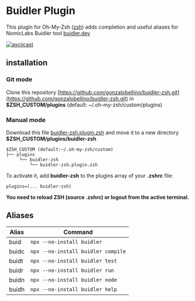 # Buidler Plugin

This plugin for Oh-My-Zsh ([zsh](https://ohmyz.sh/)) adds completion and useful aliases for NomicLabs Buidler tool [buidler.dev](buidler.dev)

[![asciicast](https://asciinema.org/a/99xuMgZY0blJtrElyUHqVSa72.svg)](https://asciinema.org/a/99xuMgZY0blJtrElyUHqVSa72)

## installation

### Git mode

Clone this repository [https://github.com/gonzalobellino/buidler-zsh.git](https://github.com/gonzalobellino/buidler-zsh.git) in **$ZSH_CUSTOM/plugins** (default: ~/.oh-my-zsh/custom/plugins)

### Manual mode

Download this file [buidler-zsh.plugin.zsh](https://raw.githubusercontent.com/gonzalobellino/buidler-zsh/master/buidler-zsh.plugin.zsh) and move it to a new directory **$ZSH_CUSTOM/plugins/buidler-zsh**


```
$ZSH_CUSTOM (default:~/.oh-my-zsh/custom)
├── plugins
     └── buidler-zsh
         └── buidler-zsh.plugin.zsh
```

To activate it, add **buidler-zsh** to the plugins array of your **.zshrc** file:

```
plugins=(... buidler-zsh)
```

**You need to reload ZSH (source .zshrc) or logout from the active terminal.**


## Aliases

| Alias   | Command                            |
| ------- | ---------------------------------- |
| buid     | `npx --no-install buidler`        |
| buidc    | `npx --no-install buidler compile`|
| buidt    | `npx --no-install buidler test`   |
| buidr    | `npx --no-install buidler run`    |
| buidn    | `npx --no-install buidler node`   |
| buidh    | `npx --no-install buidler help`   |
